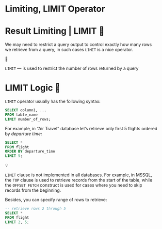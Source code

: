 # Limiting, LIMIT Operator

# Result Limiting | LIMIT 🚧

We may need to restrict a query output to control exactly how many rows we retrieve from a query, in such cases `LIMIT` is a nice operator.

<aside>
📖

`LIMIT` — is used to restrict the number of rows returned by a query

</aside>

# LIMIT Logic 🧩

`LIMIT` operator usually has the following syntax:

```sql
SELECT column1, ...
FROM table_name
LIMIT number_of_rows;
```

For example, in “Air Travel” database let’s retrieve only first 5 flights ordered by *departure time:*

```sql
SELECT * 
FROM flight
ORDER BY departure_time
LIMIT 5;
```

<aside>
💡

`LIMIT` clause is not implemented in all databases. For example, in MSSQL, the `TOP` clause is used to retrieve records from the start of the table, while the `OFFSET FETCH` construct is used for cases where you need to skip records from the beginning.

</aside>

Besides, you can specify range of rows to retrieve:

```sql
-- retrieve rows 2 through 5
SELECT *
FROM flight
LIMIT 2, 5;
```